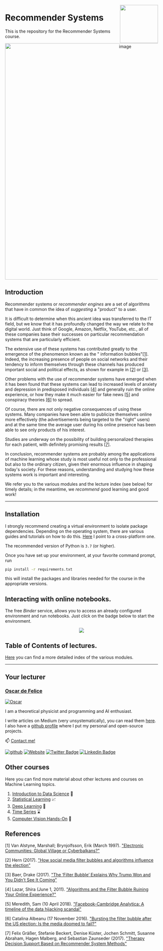 <a href="https://oscar-defelice.github.io" target="_blank"><img src="https://user-images.githubusercontent.com/49638680/98257151-9f5e5800-1f7f-11eb-9f42-479a4fc6cf24.png" height="125" align="right" /></a>

# Recommender Systems

This is the repository for the Recommender Systems course.

<p align="center">
  <img width="776" alt="image" src="https://user-images.githubusercontent.com/49638680/204351915-373011d3-75ac-4e21-a6df-99cd1c552f2c.png">
</p>

## Introduction

Recommender systems or _recommender engines_ are a set of algorithms that have in common the idea of _suggesting_ a "product" to a user.

It is difficult to determine when this ancient idea was transferred to the IT field, but we know that it has profoundly changed the way we relate to the digital world. Just think of Google, Amazon, Netflix, YouTube, etc., all of these companies base their successes on particular recommendation systems that are particularly efficient.

The extensive use of these systems has contributed greatly to the emergence of the phenomenon known as the " information bubbles"[[1]](#1).
Indeed, the increasing presence of people on social networks and their tendency to inform themselves through these channels has produced important social and political effects, as shown for example in [[2]](#2) or [[3]](#3).

Other problems with the use of recommender systems have emerged when it has been found that these systems can lead to increased levels of anxiety and depression in predisposed individuals [[4]](#4) and generally ruin the online experience, or how they make it much easier for fake news [[5]](#5) and conspiracy theories [[6]](#6) to spread.

Of course, there are not only negative consequences of using these systems. 
Many companies have been able to publicize themselves online more effectively (the advertisements being targeted to the "right" users) and at the same time the average user during his online presence has been able to see only products of his interest.

Studies are underway on the possibility of building personalized therapies for each patient, with definitely promising results [[7]](#7).

In conclusion, recommender systems are probably among the applications of machine learning whose study is most useful not only to the professional but also to the ordinary citizen, given their enormous influence in shaping today's society.
For these reasons, understanding and studying how these systems work is important and interesting.

We refer you to the various modules and the lecture index (see below) for timely details; in the meantime, we _recommend_ good learning and good work!

---

## Installation

I strongly recommend creating a virtual environment to isolate package dependencies.
Depending on the operating system, there are various guides and tutorials on how to do this. [Here](https://packaging.python.org/guides/installing-using-pip-and-virtual-environments/) I point to a cross-platform one.

The recommended version of Python is `3.7` (or higher).

Once you have set up your environment, at your favorite command prompt, run

```bash
pip install -r requirements.txt
```

this will install the packages and libraries needed for the course in the appropriate versions.

## Interacting with online notebooks.

The free _Binder_ service, allows you to access an already configured environment and run notebooks. Just click on the badge below to start the environment.

<p align="center">
<a href = "https://mybinder.org/v2/gh/DeepLearningItalia/Recommender-Systems-Course/HEAD?urlpath=lab" target="_blank"> <img src="https://mybinder.org/badge_logo.svg"> </a>
</p>

## Table of Contents of lectures.

[Here](lectures/README.md) you can find a more detailed index of the various modules.

---

## Your lecturer

### [Oscar de Felice](https://oscar-defelice.github.io/)

<a href="https://oscar-defelice.github.io/" target="_blank" rel="that's me!">![Oscar](https://oscar-defelice.github.io/images/OscarAboutMe.png)</a>

I am a theoretical physicist and programming and AI enthusiast.

I write articles on Medium (very unsystematically), you can read them [here](https://oscar-defelice.medium.com/).
I also have a [github profile](https://github.com/oscar-defelice) where I put my personal and open-source projects.

📫 [Contact me!](mailto:oscar.defelice@gmail.com)

[![github](https://img.shields.io/badge/GitHub-100000?style=plastic&logo=github&logoColor=white)](https://github.com/oscar-defelice)
[![Website](https://img.shields.io/badge/oscar--defelice-oscar-orange?style=plastic&logo=netlify&logoColor=informational&link=oscar-defelice.github.io)](https://oscar-defelice.github.io)
[![Twitter Badge](https://img.shields.io/badge/-@OscardeFelice-1ca0f1?style=plastic&labelColor=1ca0f1&logo=twitter&logoColor=white&link=https://twitter.com/oscardefelice)](https://twitter.com/OscardeFelice)
[![Linkedin Badge](https://img.shields.io/badge/-oscardefelice-blue?style=plastic&logo=Linkedin&logoColor=white&link=https://linkedin.com/in/oscar-de-felice-5ab72383/)](https://linkedin.com/in/oscar-de-felice-5ab72383/)

## Other courses

Here you can find more material about other lectures and courses on Machine Learning topics.

1. [Introduction to Data Science](https://oscar-defelice.github.io/DSAcademy-lectures) 🧮
2. [Statistical Learning](https://oscar-defelice.github.io/ML-lectures) 📈
3. [Deep Learning](https://oscar-defelice.github.io/DeepLearning-lectures) 🦾
4. [Time Series](https://oscar-defelice.github.io/TimeSeries-lectures) ⌛
5. [Computer Vision Hands-On](https://oscar-defelice.github.io/Computer-Vision-Hands-on) 👀️

## References

<a id="1">[1]</a> 
Van Alstyne, Marshall; Brynjolfsson, Erik (March 1997).
["Electronic Communities: Global Village or Cyberbalkans?"](http://web.mit.edu/marshall/www/papers/CyberBalkans.pdf)

<a id="2">[2]</a> 
Hern (2017).
["How social media filter bubbles and algorithms influence the election"](https://www.theguardian.com/technology/2017/may/22/social-media-election-facebook-filter-bubbles)

<a id="3">[3]</a> 
Baer, Drake (2017).
["The ‘Filter Bubble’ Explains Why Trump Won and You Didn’t See It Coming"](http://nymag.com/scienceofus/2016/11/how-facebook-and-the-filter-bubble-pushed-trump-to-victory.html)

<a id="4">[4]</a> 
Lazar, Shira (June 1, 2011).
["Algorithms and the Filter Bubble Ruining Your Online Experience?"](http://www.huffingtonpost.com/shira-lazar/algorithms-and-the-filter_b_869473.html)

<a id="5">[5]</a> 
Meredith, Sam (10 April 2018).
["Facebook-Cambridge Analytica: A timeline of the data hijacking scandal"](https://www.cnbc.com/2018/04/10/facebook-cambridge-analytica-a-timeline-of-the-data-hijacking-scandal.html)

<a id="6">[6]</a> 
Catalina Albeanu (17 November 2016).
["Bursting the filter bubble after the US election: Is the media doomed to fail?"](https://www.journalism.co.uk/news/bursting-the-filter-bubble-after-the-us-election/s2/a692918/)

<a id="7">[7]</a> 
Felix Gräßer, Stefanie Beckert, Denise Küster, Jochen Schmitt, Susanne Abraham, Hagen Malberg, and Sebastian Zaunseder (2017).
["Therapy Decision Support Based on Recommender System Methods"](https://www.hindawi.com/journals/jhe/2017/8659460/)